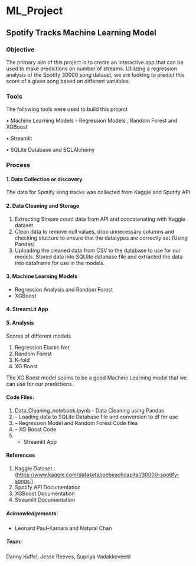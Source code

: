 # ML_Project

## Spotify Tracks Machine Learning Model

### Objective

The primary aim of this project is to create an interactive app that can be used to make predictions on number of streams. Utilizing a regression analysis of the Spotify 30000 song dataset, we are looking to predict this score of a given song based on different variables.

### Tools
The following tools were used to build this project

•	Machine Learning Models - Regression Models , Random Forest and XGBoost

•	Streamlit

•	SQLite Database and SQLAlchemy

### Process
#### 1. Data Collection or discovery
The data for Spotify song tracks was collected from Kaggle and Spotify API

#### 2. Data Cleaning and Storage
1. Extracting Stream count data from API and concatenating with Kaggle dataset
2. Clean data to remove null values, drop unnecessary columns and checking stucture to ensure that the datatypes are correctly set.(Using Pandas)
3. Uploading the cleaned data from CSV to the database to use for our models. Stored data into SQLlite database file and extracted the data into dataframe for use in the models.

#### 3. Machine Learning Models
-	Regression Analysis and Random Forest
-	XGBoost 

#### 4. StreamLit App

#### 5. Analysis 
Scores of different models
1. Regression Elastic Net
2. Random Forest
3. K-fold
4. XG Boost

The XG Boost model seems to be a good Machine Learning model that we can use for our predictions. 

#### Code Files:
1. Data_Cleaning_notebook.ipynb - Data Cleaning using Pandas
2.	 – Loading data to SQLite Database file and conversion to df for use
3.	 – Regression Model and Random Forest Code files
4.	 – XG Boost Code
5.	 - Streamlit App

#### References
1. Kaggle Dataset : [(https://www.kaggle.com/datasets/joebeachcapital/30000-spotify-songs )](https://www.kaggle.com/datasets/joebeachcapital/30000-spotify-songs )
2. Spotify API Documentation
3. XGBoost Documentation
4. Streamlit Documentation

##### Acknowledgements:
- Leonard Paul-Kamara and Natural Chan

##### Team:
Danny Kuffel, Jesse Reeves, Supriya Vadakkeveetil
